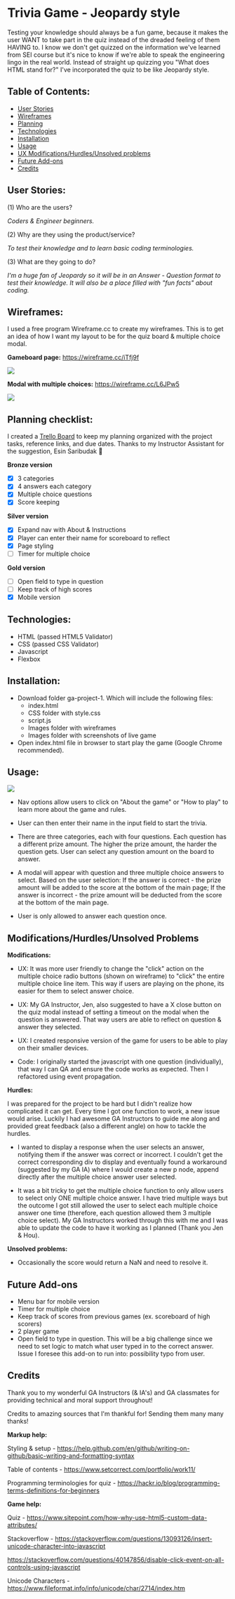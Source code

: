 # Trivia Game - Jeopardy style

Testing your knowledge should always be a fun game, because it makes the user WANT to take part in the quiz instead of the dreaded feeling of them HAVING to. I know we don't get quizzed on the information we've learned from SEI course but it's nice to know if we're able to speak the engineering lingo in the real world. Instead of straight up quizzing you "What does HTML stand for?" I've incorporated the quiz to be like Jeopardy style.

## Table of Contents:
- [User Stories](https://github.com/daisyy125/ga-project-1#user-stories)
- [Wireframes](https://github.com/daisyy125/ga-project-1#wireframes)
- [Planning](https://github.com/daisyy125/ga-project-1#planning-checklist)
- [Technologies](https://github.com/daisyy125/ga-project-1#technologies)
- [Installation](https://github.com/daisyy125/ga-project-1#installation)
- [Usage](https://github.com/daisyy125/ga-project-1#usage)
- [UX Modifications/Hurdles/Unsolved problems](https://github.com/daisyy125/ga-project-1#modificationshurdlesunsolved-problems)
- [Future Add-ons](https://github.com/daisyy125/ga-project-1#future-add-ons)
- [Credits](https://github.com/daisyy125/ga-project-1#credits)


## User Stories:

(1) Who are the users?

*Coders & Engineer beginners.*

(2) Why are they using the product/service?

*To test their knowledge and to learn basic coding terminologies.*

(3) What are they going to do?

*I'm a huge fan of Jeopardy so it will be in an Answer - Question format to test their knowledge. It will also be a place filled with "fun facts" about coding.*

## Wireframes:
I used a free program Wireframe.cc to create my wireframes. This is to get an idea of how I want my layout to be for the quiz board & multiple choice modal.

**Gameboard page:** https://wireframe.cc/iTfj9f

![](https://github.com/daisyy125/ga-project-1/blob/master/images/wireframes/gameboard-mock.png)

**Modal with multiple choices:** https://wireframe.cc/L6JPw5

![](https://github.com/daisyy125/ga-project-1/blob/master/images/wireframes/multiplechoice-mock.png)


## Planning checklist:

I created a [Trello Board](https://trello.com/b/zqiH9Ljg/ga-project-1-trivia-game) to keep my planning organized with the project tasks, reference links, and due dates. Thanks to my Instructor Assistant for the suggestion, Esin Saribudak :purple_heart:

**Bronze version**
- [x] 3 categories
- [x] 4 answers each category
- [x] Multiple choice questions
- [x] Score keeping

**Silver version**
- [x] Expand nav with About & Instructions
- [x] Player can enter their name for scoreboard to reflect
- [x] Page styling
- [ ] Timer for multiple choice

**Gold version**
- [ ] Open field to type in question
- [ ] Keep track of high scores
- [x] Mobile version

## Technologies:
- HTML (passed HTML5 Validator)
- CSS (passed CSS Validator)
- Javascript
- Flexbox

## Installation:
- Download folder ga-project-1. Which will include the following files:
    - index.html
    - CSS folder with style.css
    - script.js
    - Images folder with wireframes
    - Images folder with screenshots of live game
- Open index.html file in browser to start play the game (Google Chrome recommended).

## Usage:

![](https://github.com/daisyy125/ga-project-1/blob/master/images/livegame/live-game.png)

- Nav options allow users to click on "About the game" or "How to play" to learn more about the game and rules.

- User can then enter their name in the input field to start the trivia.

- There are three categories, each with four questions. Each question has a different prize amount. The higher the prize amount, the harder the question gets. User can select any question amount on the board to answer.

- A modal will appear with question and three multiple choice answers to select. Based on the user selection: If the answer is correct - the prize amount will be added to the score at the bottom of the main page; If the answer is incorrect - the prize amount will be deducted from the score at the bottom of the main page.

- User is only allowed to answer each question once.

## Modifications/Hurdles/Unsolved Problems

**Modifications:**
- UX: It was more user friendly to change the "click" action on the multiple choice radio buttons (shown on wireframe) to "click" the entire multiple choice line item. This way if users are playing on the phone, its easier for them to select answer choice. 

- UX: My GA Instructor, Jen, also suggested to have a X close button on the quiz modal instead of setting a timeout on the modal when the question is answered. That way users are able to reflect on question & answer they selected.

- UX: I created responsive version of the game for users to be able to play on their smaller devices.

- Code: I originally started the javascript with one question (individually), that way I can QA and ensure the code works as expected. Then I refactored using event propagation.

**Hurdles:**

I was prepared for the project to be hard but I didn't realize how complicated it can get. Every time I got one function to work, a new issue would arise. Luckily I had awesome GA Instructors to guide me along and provided great feedback (also a different angle) on how to tackle the hurdles.

- I wanted to display a response when the user selects an answer, notifying them if the answer was correct or incorrect. I couldn't get the correct corresponding div to display and eventually found a workaround (suggested by my GA IA) where I would create a new p node, append directly after the multiple choice answer user selected.

- It was a bit tricky to get the multiple choice function to only allow users to select only ONE multiple choice answer. I have tried multiple ways but the outcome I got still allowed the user to select each multiple choice answer one time (therefore, each question allowed them 3 multiple choice select). My GA Instructors worked through this with me and I was able to update the code to have it working as I planned (Thank you Jen & Hou).

**Unsolved problems:**
- Occasionally the score would return a NaN and need to resolve it.

## Future Add-ons
- Menu bar for mobile version
- Timer for multiple choice
- Keep track of scores from previous games (ex. scoreboard of high scorers)
- 2 player game
- Open field to type in question. This will be a big challenge since we need to set logic to match what user typed in to the correct answer. Issue I foresee this add-on to run into: possibility typo from user.


## Credits

Thank you to my wonderful GA Instructors (& IA's) and GA classmates for providing technical and moral support throughout!

Credits to amazing sources that I'm thankful for! Sending them many many thanks!

**Markup help:**

Styling & setup - https://help.github.com/en/github/writing-on-github/basic-writing-and-formatting-syntax

Table of contents - https://www.setcorrect.com/portfolio/work11/

Programming terminologies for quiz - https://hackr.io/blog/programming-terms-definitions-for-beginners

**Game help:**

Quiz - https://www.sitepoint.com/how-why-use-html5-custom-data-attributes/

Stackoverflow - https://stackoverflow.com/questions/13093126/insert-unicode-character-into-javascript

https://stackoverflow.com/questions/40147856/disable-click-event-on-all-controls-using-javascript

Unicode Characters - https://www.fileformat.info/info/unicode/char/2714/index.htm


